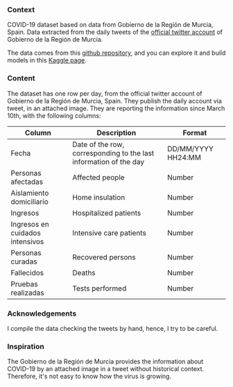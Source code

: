 ### Context

COVID-19 dataset based on data from Gobierno de la Región de Murcia, Spain. Data extracted from the daily tweets of the [official twitter account](https://twitter.com/regiondemurcia) of Gobierno de la Región de Murcia.

The data comes from this [github repository](https://github.com/edumardo/covid19-carm), and you can explore it and build models in this [Kaggle page](https://www.kaggle.com/edumardo/covid19-dataset-from-regin-de-murcia-spain).

### Content

The dataset has one row per day, from the official twitter account of Gobierno de la Región de Murcia, Spain. They publish the daily account via tweet, in an attached image.
They are reporting the information since March 10th, with the following columns:

|Column| Description                                                       | Format             |
|------|-------------------------------------------------------------------|--------------------|
|Fecha | Date of the row, corresponding to the last information of the day | DD/MM/YYYY HH24:MM |
|Personas afectadas | Affected people | Number |
|Aislamiento domiciliario | Home insulation | Number |
|Ingresos | Hospitalized patients | Number |
|Ingresos en cuidados intensivos | Intensive care patients | Number |
|Personas curadas | Recovered persons | Number |
|Fallecidos | Deaths | Number |
|Pruebas realizadas | Tests performed | Number |

### Acknowledgements

I compile the data checking the tweets by hand, hence, I try to be careful. 

### Inspiration

The Gobierno de la Región de Murcia provides the information about COVID-19 by an attached image in a tweet without historical context. Therefore, it's not easy to know how the virus is growing.
